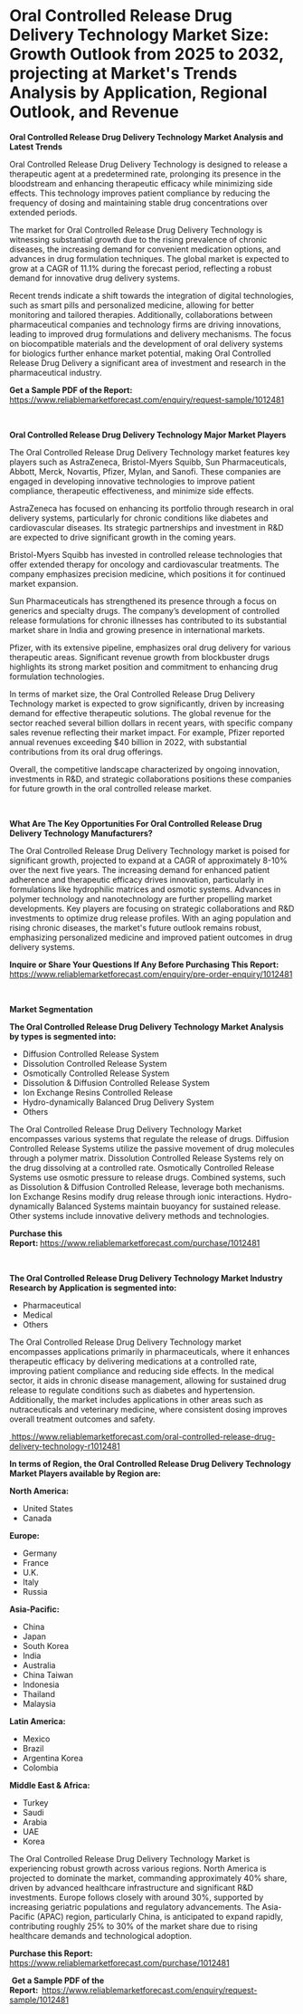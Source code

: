 <p><h1>Oral Controlled Release Drug Delivery Technology Market Size: Growth Outlook from 2025 to 2032, projecting at Market's Trends Analysis by Application, Regional Outlook, and Revenue</h1></p><p><strong>Oral Controlled Release Drug Delivery Technology Market Analysis and Latest Trends</strong></p>
<p><p>Oral Controlled Release Drug Delivery Technology is designed to release a therapeutic agent at a predetermined rate, prolonging its presence in the bloodstream and enhancing therapeutic efficacy while minimizing side effects. This technology improves patient compliance by reducing the frequency of dosing and maintaining stable drug concentrations over extended periods. </p><p>The market for Oral Controlled Release Drug Delivery Technology is witnessing substantial growth due to the rising prevalence of chronic diseases, the increasing demand for convenient medication options, and advances in drug formulation techniques. The global market is expected to grow at a CAGR of 11.1% during the forecast period, reflecting a robust demand for innovative drug delivery systems.</p><p>Recent trends indicate a shift towards the integration of digital technologies, such as smart pills and personalized medicine, allowing for better monitoring and tailored therapies. Additionally, collaborations between pharmaceutical companies and technology firms are driving innovations, leading to improved drug formulations and delivery mechanisms. The focus on biocompatible materials and the development of oral delivery systems for biologics further enhance market potential, making Oral Controlled Release Drug Delivery a significant area of investment and research in the pharmaceutical industry.</p></p>
<p><strong>Get a Sample PDF of the Report:&nbsp;</strong> <a href="https://www.reliablemarketforecast.com/enquiry/request-sample/1012481?utm_campaign=3031&utm_medium=2&utm_source=Github&utm_content=ia&utm_term=16042025&utm_id=oral-controlled-release-drug-delivery-technology">https://www.reliablemarketforecast.com/enquiry/request-sample/1012481</a></p>
<p>&nbsp;</p>
<p><strong>Oral Controlled Release Drug Delivery Technology Major Market Players</strong></p>
<p><p>The Oral Controlled Release Drug Delivery Technology market features key players such as AstraZeneca, Bristol-Myers Squibb, Sun Pharmaceuticals, Abbott, Merck, Novartis, Pfizer, Mylan, and Sanofi. These companies are engaged in developing innovative technologies to improve patient compliance, therapeutic effectiveness, and minimize side effects.</p><p>AstraZeneca has focused on enhancing its portfolio through research in oral delivery systems, particularly for chronic conditions like diabetes and cardiovascular diseases. Its strategic partnerships and investment in R&D are expected to drive significant growth in the coming years.</p><p>Bristol-Myers Squibb has invested in controlled release technologies that offer extended therapy for oncology and cardiovascular treatments. The company emphasizes precision medicine, which positions it for continued market expansion.</p><p>Sun Pharmaceuticals has strengthened its presence through a focus on generics and specialty drugs. The company’s development of controlled release formulations for chronic illnesses has contributed to its substantial market share in India and growing presence in international markets.</p><p>Pfizer, with its extensive pipeline, emphasizes oral drug delivery for various therapeutic areas. Significant revenue growth from blockbuster drugs highlights its strong market position and commitment to enhancing drug formulation technologies.</p><p>In terms of market size, the Oral Controlled Release Drug Delivery Technology market is expected to grow significantly, driven by increasing demand for effective therapeutic solutions. The global revenue for the sector reached several billion dollars in recent years, with specific company sales revenue reflecting their market impact. For example, Pfizer reported annual revenues exceeding $40 billion in 2022, with substantial contributions from its oral drug offerings.</p><p>Overall, the competitive landscape characterized by ongoing innovation, investments in R&D, and strategic collaborations positions these companies for future growth in the oral controlled release market.</p></p>
<p>&nbsp;</p>
<p><strong>What Are The Key Opportunities For Oral Controlled Release Drug Delivery Technology Manufacturers?</strong></p>
<p><p>The Oral Controlled Release Drug Delivery Technology market is poised for significant growth, projected to expand at a CAGR of approximately 8-10% over the next five years. The increasing demand for enhanced patient adherence and therapeutic efficacy drives innovation, particularly in formulations like hydrophilic matrices and osmotic systems. Advances in polymer technology and nanotechnology are further propelling market developments. Key players are focusing on strategic collaborations and R&D investments to optimize drug release profiles. With an aging population and rising chronic diseases, the market's future outlook remains robust, emphasizing personalized medicine and improved patient outcomes in drug delivery systems.</p></p>
<p><strong>Inquire or Share Your Questions If Any Before Purchasing This Report:</strong> <a href="https://www.reliablemarketforecast.com/enquiry/pre-order-enquiry/1012481?utm_campaign=3031&utm_medium=2&utm_source=Github&utm_content=ia&utm_term=16042025&utm_id=oral-controlled-release-drug-delivery-technology">https://www.reliablemarketforecast.com/enquiry/pre-order-enquiry/1012481</a></p>
<p>&nbsp;</p>
<p><strong>Market Segmentation</strong></p>
<p><strong>The Oral Controlled Release Drug Delivery Technology Market Analysis by types is segmented into:</strong></p>
<p><ul><li>Diffusion Controlled Release System</li><li>Dissolution Controlled Release System</li><li>Osmotically Controlled Release System</li><li>Dissolution & Diffusion Controlled Release System</li><li>Ion Exchange Resins Controlled Release</li><li>Hydro-dynamically Balanced Drug Delivery System</li><li>Others</li></ul></p>
<p><p>The Oral Controlled Release Drug Delivery Technology Market encompasses various systems that regulate the release of drugs. Diffusion Controlled Release Systems utilize the passive movement of drug molecules through a polymer matrix. Dissolution Controlled Release Systems rely on the drug dissolving at a controlled rate. Osmotically Controlled Release Systems use osmotic pressure to release drugs. Combined systems, such as Dissolution & Diffusion Controlled Release, leverage both mechanisms. Ion Exchange Resins modify drug release through ionic interactions. Hydro-dynamically Balanced Systems maintain buoyancy for sustained release. Other systems include innovative delivery methods and technologies.</p></p>
<p><strong>Purchase this Report:&nbsp;</strong><a href="https://www.reliablemarketforecast.com/purchase/1012481?utm_campaign=3031&utm_medium=2&utm_source=Github&utm_content=ia&utm_term=16042025&utm_id=oral-controlled-release-drug-delivery-technology">https://www.reliablemarketforecast.com/purchase/1012481</a></p>
<p>&nbsp;</p>
<p><strong>The Oral Controlled Release Drug Delivery Technology Market Industry Research by Application is segmented into:</strong></p>
<p><ul><li>Pharmaceutical</li><li>Medical</li><li>Others</li></ul></p>
<p><p>The Oral Controlled Release Drug Delivery Technology market encompasses applications primarily in pharmaceuticals, where it enhances therapeutic efficacy by delivering medications at a controlled rate, improving patient compliance and reducing side effects. In the medical sector, it aids in chronic disease management, allowing for sustained drug release to regulate conditions such as diabetes and hypertension. Additionally, the market includes applications in other areas such as nutraceuticals and veterinary medicine, where consistent dosing improves overall treatment outcomes and safety.</p></p>
<p><a href="https://www.reliablemarketforecast.com/oral-controlled-release-drug-delivery-technology-r1012481?utm_campaign=3031&utm_medium=2&utm_source=Github&utm_content=ia&utm_term=16042025&utm_id=oral-controlled-release-drug-delivery-technology">&nbsp;https://www.reliablemarketforecast.com/oral-controlled-release-drug-delivery-technology-r1012481</a></p>
<p><strong>In terms of Region, the Oral Controlled Release Drug Delivery Technology Market Players available by Region are:</strong></p>
<p>
    <p> <strong> North America: </strong>
        <ul>
            <li>United States</li>
            <li>Canada</li>
        </ul>
        </p> 
    <p> <strong> Europe: </strong>
        <ul>
            <li>Germany</li>
            <li>France</li>
            <li>U.K.</li>
            <li>Italy</li>
            <li>Russia</li>
        </ul>
        </p> 
    <p> <strong> Asia-Pacific: </strong>
        <ul>
            <li>China</li>
            <li>Japan</li>
            <li>South Korea</li>
            <li>India</li>
            <li>Australia</li>
            <li>China Taiwan</li>
            <li>Indonesia</li>
            <li>Thailand</li>
            <li>Malaysia</li>
        </ul>
        </p> 
    <p> <strong> Latin America: </strong>
        <ul>
            <li>Mexico</li>
            <li>Brazil</li>
            <li>Argentina Korea</li>
            <li>Colombia</li>
        </ul>
        </p> 
    <p> <strong> Middle East & Africa: </strong>
        <ul>
            <li>Turkey</li>
            <li>Saudi</li>
            <li>Arabia</li>
            <li>UAE</li>
            <li>Korea</li>
        </ul>
    </p>
    </p>
<p><p>The Oral Controlled Release Drug Delivery Technology Market is experiencing robust growth across various regions. North America is projected to dominate the market, commanding approximately 40% share, driven by advanced healthcare infrastructure and significant R&D investments. Europe follows closely with around 30%, supported by increasing geriatric populations and regulatory advancements. The Asia-Pacific (APAC) region, particularly China, is anticipated to expand rapidly, contributing roughly 25% to 30% of the market share due to rising healthcare demands and technological adoption.</p></p>
<p><strong>Purchase this Report: </strong><a href="https://www.reliablemarketforecast.com/purchase/1012481?utm_campaign=3031&utm_medium=2&utm_source=Github&utm_content=ia&utm_term=16042025&utm_id=oral-controlled-release-drug-delivery-technology">https://www.reliablemarketforecast.com/purchase/1012481</a></p>
<p>&nbsp;<strong>Get a Sample PDF of the Report:&nbsp;&nbsp;</strong><a href="https://www.reliablemarketforecast.com/enquiry/request-sample/1012481?utm_campaign=3031&utm_medium=2&utm_source=Github&utm_content=ia&utm_term=16042025&utm_id=oral-controlled-release-drug-delivery-technology">https://www.reliablemarketforecast.com/enquiry/request-sample/1012481</a></p>
<p><strong></strong></p>
<p><p></p><p></p><p></p></p>